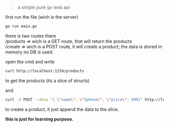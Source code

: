 > a simple pure go web api

first run the file (wich is the server)
```bash
go run main.go
```

there is two routes there  
/products => wich is a GET route, that will return the products  
/create => wich is a POST route, it will create a product; the data is stored in memory no DB is used.

open the cmd and write
```bash
curl http://localhost:1234/products
```
to get the products (its a slice of structs)

and
```bash
curl -X POST --data "{ \"name\": \"Iphone\", \"price\": 999}" http://localhost:1234/create
```
to create a product, it just append the data to the slice.




**this is just for learning purpose.**
